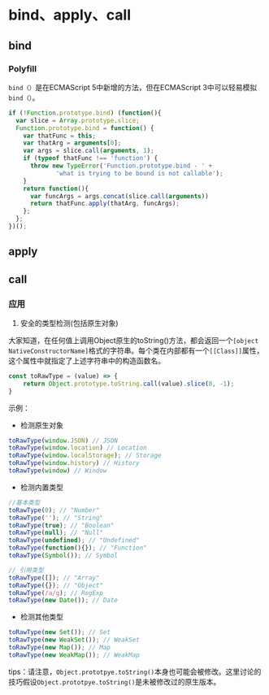 # bind、apply、call

## bind

### Polyfill

`bind（）`是在ECMAScript 5中新增的方法，但在ECMAScript 3中可以轻易模拟`bind（）`。

```javascript
if (!Function.prototype.bind) (function(){
  var slice = Array.prototype.slice;
  Function.prototype.bind = function() {
    var thatFunc = this;
    var thatArg = arguments[0];
    var args = slice.call(arguments, 1);
    if (typeof thatFunc !== 'function') {
      throw new TypeError('Function.prototype.bind - ' +
             'what is trying to be bound is not callable');
    }
    return function(){
      var funcArgs = args.concat(slice.call(arguments))
      return thatFunc.apply(thatArg, funcArgs);
    };
  };
})();
```

## apply

## call

### 应用

1. 安全的类型检测(包括原生对象)

大家知道，在任何值上调用Object原生的toString()方法，都会返回一个`[object NativeConstructorName]`格式的字符串。每个类在内部都有一个`[[Class]]`属性，这个属性中就指定了上述字符串中的构造函数名。

```javascript
const toRawType = (value) => {
    return Object.prototype.toString.call(value).slice(8, -1);
}
```

示例：

- 检测原生对象

```javascript
toRawType(window.JSON) // JSON
toRawType(window.location) // Location
toRawType(window.localStorage); // Storage
toRawType(window.history) // History
toRawType(window) // Window
```

- 检测内置类型


```javascript
//基本类型
toRawType(0); // "Number"
toRawType(''); // "String"
toRawType(true); // "Boolean"
toRawType(null); // "Null"
toRawType(undefined); // "Undefined"
toRawType(function(){}); // "Function"
toRawType(Symbol()); // Symbol

// 引用类型
toRawType([]); // "Array"
toRawType({}); // "Object"
toRawType(/a/g); // RegExp
toRawType(new Date()); // Date
```

- 检测其他类型

```javascript
toRawType(new Set()); // Set
toRawType(new WeakSet()); // WeakSet
toRawType(new Map()); // Map
toRawType(new WeakMap()); // WeakMap
```

tips：请注意，`Object.prototpye.toString()`本身也可能会被修改。这里讨论的技巧假设`Object.prototpye.toString()`是未被修改过的原生版本。

